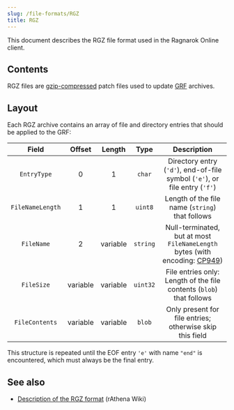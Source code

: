 ```yaml
---
slug: /file-formats/RGZ
title: RGZ
---
```


This document describes the RGZ file format used in the Ragnarok Online client.

## Contents

RGZ files are [gzip-compressed](https://en.wikipedia.org/wiki/Gzip) patch files used to update [GRF](/file-formats/grf) archives.

## Layout

Each RGZ archive contains an array of file and directory entries that should be applied to the GRF:

|      Field       |  Offset  |  Length  |   Type   |                                                           Description                                                           |
| :--------------: | :------: | :------: | :------: | :-----------------------------------------------------------------------------------------------------------------------------: |
|   `EntryType`    |    0     |    1     |  `char`  |                           Directory entry (`'d'`), end-of-file symbol (`'e'`), or file entry (`'f'`)                            |
| `FileNameLength` |    1     |    1     | `uint8`  |                                         Length of the file name (`string`) that follows                                         |
|    `FileName`    |    2     | variable | `string` | Null-terminated, but at most `FileNameLength` bytes (with encoding: [CP949](https://en.wikipedia.org/wiki/Unified_Hangul_Code)) |
|    `FileSize`    | variable | variable | `uint32` |                              File entries only: Length of the file contents (`blob`) that follows                               |
|  `FileContents`  | variable | variable |  `blob`  |                                    Only present for file entries; otherwise skip this field                                     |

This structure is repeated until the EOF entry `'e'` with name `"end"` is encountered, which must always be the final entry.

## See also

- [Description of the RGZ format](https://github.com/rathena/rathena/wiki/RGZ) (rAthena Wiki)
